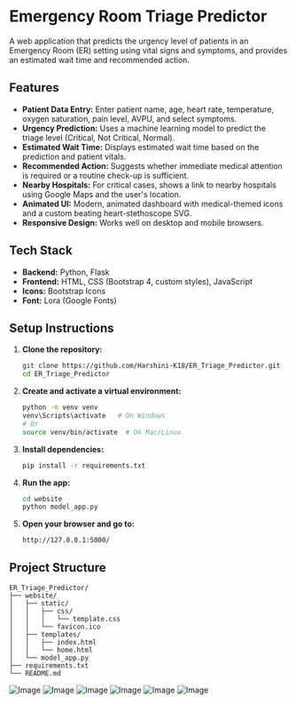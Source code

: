 # Emergency Room Triage Predictor

A web application that predicts the urgency level of patients in an Emergency Room (ER) setting using vital signs and symptoms, and provides an estimated wait time and recommended action.

## Features

- **Patient Data Entry:** Enter patient name, age, heart rate, temperature, oxygen saturation, pain level, AVPU, and select symptoms.
- **Urgency Prediction:** Uses a machine learning model to predict the triage level (Critical, Not Critical, Normal).
- **Estimated Wait Time:** Displays estimated wait time based on the prediction and patient vitals.
- **Recommended Action:** Suggests whether immediate medical attention is required or a routine check-up is sufficient.
- **Nearby Hospitals:** For critical cases, shows a link to nearby hospitals using Google Maps and the user's location.
- **Animated UI:** Modern, animated dashboard with medical-themed icons and a custom beating heart-stethoscope SVG.
- **Responsive Design:** Works well on desktop and mobile browsers.

## Tech Stack

- **Backend:** Python, Flask
- **Frontend:** HTML, CSS (Bootstrap 4, custom styles), JavaScript
- **Icons:** Bootstrap Icons
- **Font:** Lora (Google Fonts)

## Setup Instructions

1. **Clone the repository:**
   ```sh
   git clone https://github.com/Harshini-K18/ER_Triage_Predictor.git
   cd ER_Triage_Predictor
   ```

2. **Create and activate a virtual environment:**
   ```sh
   python -m venv venv
   venv\Scripts\activate   # On Windows
   # Or
   source venv/bin/activate  # On Mac/Linux
   ```

3. **Install dependencies:**
   ```sh
   pip install -r requirements.txt
   ```

4. **Run the app:**
   ```sh
   cd website
   python model_app.py
   ```

5. **Open your browser and go to:**
   ```
   http://127.0.0.1:5000/
   ```

## Project Structure

```
ER_Triage_Predictor/
├── website/
│   ├── static/
│   │   ├── css/
│   │   │   └── template.css
│   │   └── favicon.ico
│   ├── templates/
│   │   ├── index.html
│   │   └── home.html
│   └── model_app.py
├── requirements.txt
└── README.md
```

![Image](https://github.com/user-attachments/assets/a70bdb3d-1e52-4519-9db4-827ee9e6de1b)
![Image](https://github.com/user-attachments/assets/ea2f4b48-23b4-4f00-bde4-aee1a20a2501)
![Image](https://github.com/user-attachments/assets/d5f199a3-fa64-4a4a-ad73-f32fa844d889)
![Image](https://github.com/user-attachments/assets/154bb30f-0071-4815-858a-e0b82729ec93)
![Image](https://github.com/user-attachments/assets/4eec18e6-f1fb-49cc-b6b0-0c54bbbd62e4)
![Image](https://github.com/user-attachments/assets/99e1cf50-dd66-4365-9482-e2c093d64340)
